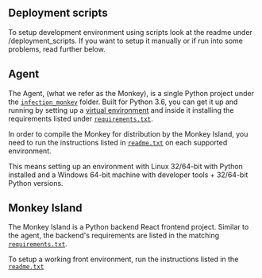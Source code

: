 ## Deployment scripts
To setup development environment using scripts look at the readme under /deployment_scripts. If you want to setup it manually or if run into some problems, read further below. 

## Agent

The Agent, (what we refer as the Monkey), is a single Python project under the [`infection_monkey`](https://github.com/guardicore/monkey/blob/master/monkey/infection_monkey) folder. Built for Python 3.6, you can get it up and running by setting up a [virtual environment](https://docs.python-guide.org/dev/virtualenvs/) and inside it installing the requirements listed under [`requirements.txt`](https://github.com/guardicore/monkey/blob/master/monkey/infection_monkey/requirements.txt).

In order to compile the Monkey for distribution by the Monkey Island, you need to run the instructions listed in [`readme.txt`](https://github.com/guardicore/monkey/blob/master/monkey/infection_monkey/readme.txt) on each supported environment.

This means setting up an environment with Linux 32/64-bit with Python installed and a Windows 64-bit machine with developer tools + 32/64-bit Python versions.

## Monkey Island

The Monkey Island is a Python backend React frontend project. Similar to the agent, the backend's requirements are listed in the matching [`requirements.txt`](https://github.com/guardicore/monkey/blob/master/monkey/monkey_island/requirements.txt).

To setup a working front environment, run the instructions listed in the [`readme.txt`](https://github.com/guardicore/monkey/blob/master/monkey/monkey_island/readme.txt)